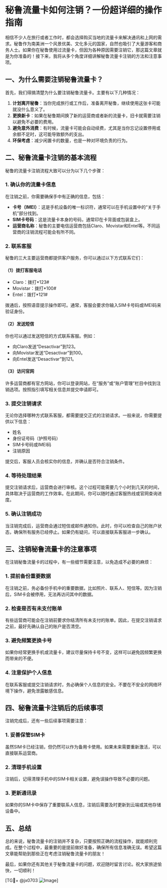 # 秘鲁流量卡如何注销？一份超详细的操作指南

相信不少人在旅行或者工作时，都会选择购买当地的流量卡来解决通讯和上网的需求。秘鲁作为南美洲一个风景优美、文化多元的国家，自然也吸引了大量游客和商务人士。如果你在秘鲁使用过流量卡，但因为各种原因需要注销它，那这篇文章就是为你准备的！接下来，我将从多个角度详细讲解秘鲁流量卡注销的方法和注意事项。

## 一、为什么需要注销秘鲁流量卡？

首先，我们得搞清楚为什么要注销秘鲁流量卡。主要有以下几种情况：

1. **计划离开秘鲁**：当你完成旅行或工作后，准备离开秘鲁，继续使用这张卡可能就没什么意义了。
2. **更换新卡**：如果在秘鲁期间换了新的运营商或者新的流量卡，旧卡就需要注销以避免不必要的费用。
3. **避免意外消费**：有时候，流量卡可能会自动续费，尤其是当你忘记设置停用或余额不足时，这可能导致额外的支出。
4. **环保考虑**：减少闲置卡的数量，也是一种对环境负责的行为。

## 二、秘鲁流量卡注销的基本流程

秘鲁的流量卡注销流程大致可以分为以下几个步骤：

### 1. 确认你的流量卡信息

在注销之前，你需要确保手中有正确的信息，包括：

- **卡号（IMEI）**：这是手机设备的唯一标识符，通常可以在手机设置中的“关于手机”部分找到。
- **SIM卡号码**：这是流量卡本身的号码，通常印在卡背面或包装盒上。
- **运营商名称**：秘鲁的主要电信运营商包括Claro、Movistar和Entel等。不同运营商的注销流程可能会有所不同。

### 2. 联系客服

秘鲁的三大主要运营商都提供客户服务，你可以通过以下方式联系它们：

#### （1）拨打客服电话
- Claro：拨打*123#
- Movistar：拨打*100#
- Entel：拨打*121#

拨通后，按照语音提示操作即可。通常，客服会要求你输入SIM卡号码或IMEI码来验证身份。

#### （2）发送短信
你也可以通过发送短信的方式联系客服。例如：
- 向Claro发送“Desactivar”到123。
- 向Movistar发送“Desactivar”到100。
- 向Entel发送“Desactivar”到121。

#### （3）访问官网
许多运营商都有官方网站，你可以登录网站，在“服务”或“账户管理”栏目中找到注销选项。按照指引填写相关信息并提交申请即可。

### 3. 提交注销请求

无论你选择哪种方式联系客服，都需要提交正式的注销请求。一般来说，你需要提供以下信息：

- 姓名
- 身份证号码（护照号码）
- SIM卡号码或IMEI码
- 注销原因

提交后，客服人员会核实你的信息，并确认是否符合注销条件。

### 4. 等待处理结果

提交注销请求后，运营商会进行审核。这个过程可能需要几个小时到几天的时间，具体取决于运营商的工作效率。在此期间，你可以随时通过客服热线或官网查询进度。

### 5. 确认注销成功

当注销完成后，运营商会通过短信或邮件通知你。此时，你可以检查自己的账户状态，确保所有服务已经停止。如果仍有疑问，可以直接联系客服进一步确认。

## 三、注销秘鲁流量卡的注意事项

在注销秘鲁流量卡的过程中，有一些细节需要注意，以免造成不必要的麻烦：

### 1. 提前备份重要数据

在注销之前，务必备份手机中的重要数据，比如照片、联系人、短信等。因为注销后，SIM卡会被停用，无法再访问其中的数据。

### 2. 检查是否有未支付账单

有些运营商可能会在注销前要求你结清所有未支付的账单。因此，在提交注销请求之前，最好先确认自己的账户是否清空。

### 3. 避免频繁更换卡号

如果你经常更换手机或流量卡，建议尽量保持卡号不变，这样可以避免因频繁更换而带来的不便。

### 4. 注意保护个人信息

在联系客服或提交注销请求时，务必确保个人信息的安全。不要在不安全的网络环境下操作，避免泄露敏感信息。

## 四、秘鲁流量卡注销后的后续事项

注销完成后，还有一些后续事项需要注意：

### 1. 妥善保管SIM卡

虽然SIM卡已经注销，但仍然可以作为备用卡使用。如果未来需要重新激活，可以直接联系运营商。

### 2. 清理手机设置

注销后，记得清理手机中的SIM卡相关设置，避免误操作导致不必要的问题。

### 3. 更新通讯录

如果你的SIM卡中保存了重要联系人信息，注销后需要及时更新到云端或其他存储设备中。

## 五、总结

总的来说，秘鲁流量卡的注销并不复杂，只要按照正确的流程操作，就能顺利完成。在整个过程中，最重要的是提前做好准备，确保所有信息准确无误。希望这篇文章能帮助到那些正在考虑注销秘鲁流量卡的朋友！

最后，如果你还有其他关于秘鲁流量卡的问题，欢迎随时留言讨论。祝大家旅途愉快，一切顺利！

[TG💪+ @jx0703 ![Image](https://github.com/user-attachments/assets/dbca1d08-cadb-493c-b0ec-ad6f7a83f270)]